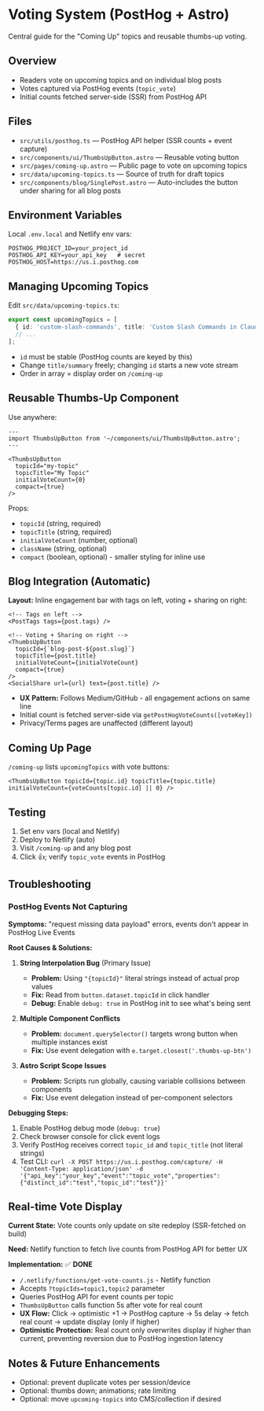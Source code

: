 # Voting System (PostHog + Astro)

Central guide for the "Coming Up" topics and reusable thumbs-up voting.

## Overview
- Readers vote on upcoming topics and on individual blog posts
- Votes captured via PostHog events (`topic_vote`)
- Initial counts fetched server-side (SSR) from PostHog API

## Files
- `src/utils/posthog.ts` — PostHog API helper (SSR counts + event capture)
- `src/components/ui/ThumbsUpButton.astro` — Reusable voting button
- `src/pages/coming-up.astro` — Public page to vote on upcoming topics
- `src/data/upcoming-topics.ts` — Source of truth for draft topics
- `src/components/blog/SinglePost.astro` — Auto-includes the button under sharing for all blog posts

## Environment Variables
Local `.env.local` and Netlify env vars:
```
POSTHOG_PROJECT_ID=your_project_id
POSTHOG_API_KEY=your_api_key   # secret
POSTHOG_HOST=https://us.i.posthog.com
```

## Managing Upcoming Topics
Edit `src/data/upcoming-topics.ts`:
```ts
export const upcomingTopics = [
  { id: 'custom-slash-commands', title: 'Custom Slash Commands in Claude Code', summary: '...', category: 'ai-assistants' },
  // ...
];
```
- `id` must be stable (PostHog counts are keyed by this)
- Change `title/summary` freely; changing `id` starts a new vote stream
- Order in array = display order on `/coming-up`

## Reusable Thumbs-Up Component
Use anywhere:
```astro
---
import ThumbsUpButton from '~/components/ui/ThumbsUpButton.astro';
---

<ThumbsUpButton 
  topicId="my-topic"
  topicTitle="My Topic"
  initialVoteCount={0}
  compact={true}
/>
```
Props:
- `topicId` (string, required)
- `topicTitle` (string, required)
- `initialVoteCount` (number, optional)
- `className` (string, optional)
- `compact` (boolean, optional) - smaller styling for inline use

## Blog Integration (Automatic)
**Layout:** Inline engagement bar with tags on left, voting + sharing on right:
```astro
<!-- Tags on left -->
<PostTags tags={post.tags} />

<!-- Voting + Sharing on right -->
<ThumbsUpButton 
  topicId={`blog-post-${post.slug}`}
  topicTitle={post.title}
  initialVoteCount={initialVoteCount}
  compact={true}
/>
<SocialShare url={url} text={post.title} />
```
- **UX Pattern:** Follows Medium/GitHub - all engagement actions on same line
- Initial count is fetched server-side via `getPostHogVoteCounts([voteKey])`
- Privacy/Terms pages are unaffected (different layout)

## Coming Up Page
`/coming-up` lists `upcomingTopics` with vote buttons:
```astro
<ThumbsUpButton topicId={topic.id} topicTitle={topic.title} initialVoteCount={voteCounts[topic.id] || 0} />
```

## Testing
1. Set env vars (local and Netlify)
2. Deploy to Netlify (auto)
3. Visit `/coming-up` and any blog post
4. Click 👍; verify `topic_vote` events in PostHog

## Troubleshooting

### PostHog Events Not Capturing
**Symptoms:** "request missing data payload" errors, events don't appear in PostHog Live Events

**Root Causes & Solutions:**
1. **String Interpolation Bug** (Primary Issue)
   - **Problem:** Using `"{topicId}"` literal strings instead of actual prop values
   - **Fix:** Read from `button.dataset.topicId` in click handler
   - **Debug:** Enable `debug: true` in PostHog init to see what's being sent

2. **Multiple Component Conflicts**
   - **Problem:** `document.querySelector()` targets wrong button when multiple instances exist
   - **Fix:** Use event delegation with `e.target.closest('.thumbs-up-btn')`

3. **Astro Script Scope Issues** 
   - **Problem:** Scripts run globally, causing variable collisions between components
   - **Fix:** Use event delegation instead of per-component selectors

**Debugging Steps:**
1. Enable PostHog debug mode (`debug: true`)
2. Check browser console for click event logs
3. Verify PostHog receives correct `topic_id` and `topic_title` (not literal strings)
4. Test CLI: `curl -X POST https://us.i.posthog.com/capture/ -H 'Content-Type: application/json' -d '{"api_key":"your_key","event":"topic_vote","properties":{"distinct_id":"test","topic_id":"test"}}'`

## Real-time Vote Display

**Current State:** Vote counts only update on site redeploy (SSR-fetched on build)

**Need:** Netlify function to fetch live counts from PostHog API for better UX

**Implementation:** ✅ **DONE**
- `/.netlify/functions/get-vote-counts.js` - Netlify function
- Accepts `?topicIds=topic1,topic2` parameter
- Queries PostHog API for event counts per topic
- `ThumbsUpButton` calls function 5s after vote for real count
- **UX Flow:** Click → optimistic +1 → PostHog capture → 5s delay → fetch real count → update display (only if higher)
- **Optimistic Protection:** Real count only overwrites display if higher than current, preventing reversion due to PostHog ingestion latency

## Notes & Future Enhancements
- Optional: prevent duplicate votes per session/device
- Optional: thumbs down; animations; rate limiting
- Optional: move `upcoming-topics` into CMS/collection if desired
